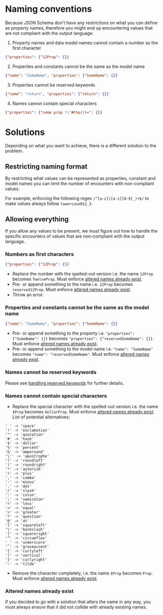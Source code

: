 # Naming conventions
Because JSON Schema don't have any restrictions on what you can define as property names, therefore you might end up encountering values that are not compliant with the output language.

1. Property names and data model names cannot contain a number as the first character
```json
{"properties": {"12Prop": {}}
```
2. Properties and constants cannot be the same as the model name
```json
{"name": "SomeName", "properties": {"SomeName": {}}
```
3. Properties cannot be reserved keywords
```json
{"name": "return", "properties": {"return": {}}
```
4. Names cannot contain special characters
```json
{"properties": {"some prop !\"#€%&/()=": {}}
```

# Solutions
Depending on what you want to achieve, there is a different solution to the problem.

## Restricting naming format
By restricting what values can be represented as properties, constant and model names you can limit the number of encounters with non-compliant values.

For example, enforcing the following regex `/^[a-z]([a-z][0-9]_)+$/` to make values always follow `lowercase012_3`. 

## Allowing everything
If you allow any values to be present, we must figure out how to handle the specific encounters of values that are non-compliant with the output language.

### Numbers as first characters
```json
{"properties": {"12Prop": {}}
```

- Replace the number with the spelled-out version i.e. the name `12Prop` becomes `TwelveProp`. Must enforce [altered names already exist](#altered-names-already-exist).
- Pre- or append something to the name i.e. `12Prop` becomes `reserved12Prop`. Must enforce [altered names already exist](#altered-names-already-exist).
- Throw an error.


### Properties and constants cannot be the same as the model name

```json
{"name": "SomeName", "properties": {"SomeName": {}}
```

- Pre- or append something to the property i.e. `"properties": {"SomeName": {}}` becomes `"properties": {"reservedSomeName": {}}`. Must enforce [altered names already exist](#altered-names-already-exist).
- Pre- or append something to the model name i.e. `"name": "SomeName"` becomes `"name": "reservedSomeName"`. Must enforce [altered names already exist](#altered-names-already-exist).

### Names cannot be reserved keywords
Please see [handling reserved keywords](./handling%20reserved%20keywords.md) for further details.

### Names cannot contain special characters

- Replace the special character with the spelled-out version i.e. the name `$Prop` becomes `dollarProp`. Must enforce [altered names already exist](#altered-names-already-exist).
List of potential alternatives:
```
' ' -> 'space' 
'!' -> 'exclamation' 
'"' -> 'quotation' 
'#' -> 'hash' 
'$' -> 'dollar' 
'%' -> 'percent' 
'&' -> 'ampersand' 
'\'' -> 'apostrophe' 
'(' -> 'roundleft' 
')' -> 'roundright' 
'*' -> 'asterisk' 
'+' -> 'plus' 
',' -> 'comma' 
'-' -> 'minus' 
'.' -> 'dot' 
'/' -> 'slash' 
':' -> 'colon' 
';' -> 'semicolon' 
'<' -> 'less' 
'=' -> 'equal' 
'>' -> 'greater' 
'?' -> 'question' 
'@' -> 'at' 
'[' -> 'squareleft' 
'\' -> 'backslash' 
']' -> 'squareright' 
'^' -> 'circumflex' 
'_' -> 'underscore' 
'`' -> 'graveaccent' 
'{' -> 'curlyleft' 
'|' -> 'vertical' 
'}' -> 'curlyright' 
'~' -> 'tilde' 
```
- Remove the character completely, i.e. the name `$Prop` becomes `Prop`. Must enforce [altered names already exist](#altered-names-already-exist).

### Altered names already exist
If you decided to go with a solution that alters the name in any way, you must always ensure that it did not collide with already existing names. 